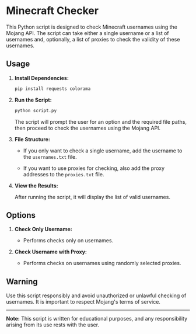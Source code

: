 # Minecraft Checker

This Python script is designed to check Minecraft usernames using the Mojang API. The script can take either a single username or a list of usernames and, optionally, a list of proxies to check the validity of these usernames.

## Usage

1. **Install Dependencies:**
    ```bash
    pip install requests colorama
    ```

2. **Run the Script:**
    ```bash
    python script.py
    ```

    The script will prompt the user for an option and the required file paths, then proceed to check the usernames using the Mojang API.

3. **File Structure:**

   - If you only want to check a single username, add the username to the `usernames.txt` file.

   - If you want to use proxies for checking, also add the proxy addresses to the `proxies.txt` file.

4. **View the Results:**

   After running the script, it will display the list of valid usernames.

## Options

1. **Check Only Username:**
    - Performs checks only on usernames.

2. **Check Username with Proxy:**
    - Performs checks on usernames using randomly selected proxies.

## Warning

Use this script responsibly and avoid unauthorized or unlawful checking of usernames. It is important to respect Mojang's terms of service.

---

**Note:** This script is written for educational purposes, and any responsibility arising from its use rests with the user.
